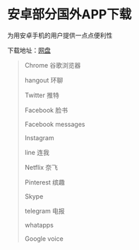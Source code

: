 # 安卓部分国外APP下载

为用安卓手机的用户提供一点点便利性

下载地址：[网盘](https://abcabc.cyou/#/1/main/%E8%BD%AF%E4%BB%B6_Android/Android_%E5%9B%BD%E5%A4%96)

> Chrome 谷歌浏览器
>
> hangout 环聊
>
> Twitter 推特
>
> Facebook 脸书
>
> Facebook messages
>
> Instagram 
>
> line 连我
>
> Netflix 奈飞
>
> Pinterest 缤趣
>
> Skype 
>
> telegram 电报
>
> whatapps 
>
> Google voice

